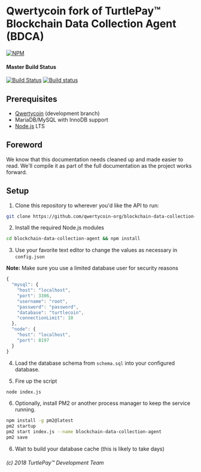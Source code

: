 # Qwertycoin fork of TurtlePay™ Blockchain Data Collection Agent (BDCA)

[![NPM](https://nodei.co/npm/qwertycoin-bdca.png?downloads=true&stars=true)](https://nodei.co/npm/qwertycoin-bdca/)

#### Master Build Status
[![Build Status](https://travis-ci.org/qwertycoin-org/blockchain-data-collection-agent.svg?branch=master)](https://travis-ci.org/qwertycoin-org/blockchain-data-collection-agent) [![Build status](https://ci.appveyor.com/api/projects/status/github/qwertycoin-org/blockchain-data-collection-agent?branch=master&svg=true)](https://ci.appveyor.com/project/brandonlehmann/blockchain-data-collection-agent/branch/master)

## Prerequisites

* [Qwertycoin](https://github.com/qwertycoin-org/qwertycoin) (development branch)
* MariaDB/MySQL with InnoDB support
* [Node.js](https://nodejs.org/) LTS

## Foreword

We know that this documentation needs cleaned up and made easier to read. We'll compile it as part of the full documentation as the project works forward.

## Setup

1) Clone this repository to wherever you'd like the API to run:

```bash
git clone https://github.com/qwertycoin-org/blockchain-data-collection-agent
```

2) Install the required Node.js modules

```bash
cd blockchain-data-collection-agent && npm install
```

3) Use your favorite text editor to change the values as necessary in `config.json`

**Note:** Make sure you use a limited database user for security reasons

```javascript
{
  "mysql": {
    "host": "localhost",
    "port": 3306,
    "username": "root",
    "password": "password",
    "database": "turtlecoin",
    "connectionLimit": 10
  },
  "node": {
    "host": "localhost",
    "port": 8197
  }
}
```

4) Load the database schema from `schema.sql` into your configured database.

5) Fire up the script

```bash
node index.js
```

6) Optionally, install PM2 or another process manager to keep the service running.

```bash
npm install -g pm2@latest
pm2 startup
pm2 start index.js --name blockchain-data-collection-agent
pm2 save
```

6) Wait to build your database cache (this is likely to take days)

###### (c) 2018 TurtlePay™ Development Team
